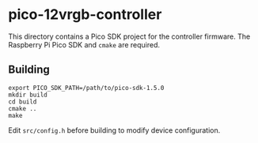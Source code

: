 # pico-12vrgb-controller

This directory contains a Pico SDK project for the controller firmware. The
Raspberry Pi Pico SDK and `cmake` are required.

## Building

```
export PICO_SDK_PATH=/path/to/pico-sdk-1.5.0
mkdir build
cd build
cmake ..
make
```

Edit `src/config.h` before building to modify device configuration.
